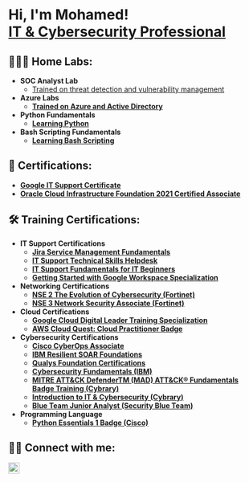 <h1>Hi, I'm Mohamed! <br/><a href="http://www.linkedin.com/in/mohamedxmohamud">IT & Cybersecurity Professional</a>

<h2>👨🏽‍💻 Home Labs:</h2>

- <b>SOC Analyst Lab</b>
  - [Trained on threat detection and vulnerability management](https://github.com/A0005/SOC-Analyst-Lab) <b>
- <b>Azure Labs</b>
  - [Trained on Azure and Active Directory](https://github.com/A0005/Azure-Labs) <b>
- <b>Python Fundamentals</b>
  - [Learning Python](https://github.com/A0005/Python-Fundamentals) <b>
- <b>Bash Scripting Fundamentals</b>
  - [Learning Bash Scripting ](https://github.com/A0005/Bash-Scripting-Fundamentals) <b>

<h2>📄 Certifications:</h2>

- [Google IT Support Certificate](https://www.coursera.org/account/accomplishments/professional-cert/9UC2KC33JACV)
- [Oracle Cloud Infrastructure Foundation 2021 Certified Associate](https://catalog-education.oracle.com/pls/certview/sharebadge?id=1E53B73E8AC988BAF0EAD1FCC957884B99547210FF1AA853587D1D2036C9061B)


<h2>🛠️ Training Certifications:</h2>

- <b>IT Support Certifications</b>
   - [Jira Service Management Fundamentals](https://university.atlassian.com/student/award/CyqcKNoq3UBEqut6baVxX1qZ)
   - [IT Support Technical Skills Helpdesk](https://www.udemy.com/certificate/UC-7ee1011f-966a-4881-ba12-b2feda987c75/)
   - [IT Support Fundamentals for IT Beginners](https://www.udemy.com/certificate/UC-d0784a97-c4ba-479f-9ad4-de1b505f0a1d/)
   - [Getting Started with Google Workspace Specialization](https://www.coursera.org/account/accomplishments/specialization/R5CSRLVDE66A)
- <b>Networking Certifications</b>
   - [NSE 2 The Evolution of Cybersecurity (Fortinet)](https://training.fortinet.com/mod/customcert/verify_certificate.php?contextid=251440&code=JE7gFqQ60V&qrcode=1)
   - [NSE 3 Network Security Associate (Fortinet)](https://training.fortinet.com/mod/customcert/verify_certificate.php?contextid=251441&code=IBNeHHPBsH&qrcode=1)
- <b>Cloud Certifications</b>   
  - [Google Cloud Digital Leader Training Specialization](https://www.coursera.org/account/accomplishments/professional-cert/D894FPSKTQWQ)
  - [AWS Cloud Quest: Cloud Practitioner Badge](https://www.credly.com/badges/e4eadf55-bbb1-49de-b8b6-dd9308a81753/linked_in_profile)
- <b>Cybersecurity Certifications</b>
  - [Cisco CyberOps Associate](https://www.credly.com/earner/earned/badge/2ed24854-f766-4390-a3ab-5b372bf873b7)
  - [IBM Resilient SOAR Foundations](https://www.credly.com/earner/earned/badge/b73f6962-0399-44ae-b692-04c3bc7811e6)
  - [Qualys Foundation Certifications](https://www.linkedin.com/posts/mohamedxmohamud_qualys-socanalyst-endpointdetectionandresponse-activity-7082164139690762240-yjpV?utm_source=share&utm_medium=member_desktop)
  - [Cybersecurity Fundamentals (IBM)](https://www.credly.com/badges/4f3b9224-0ecb-490c-acc4-956fb664da26/linked_in_profile)
  - [MITRE ATT&CK DefenderTM (MAD) ATT&CK® Fundamentals Badge Training (Cybrary)](https://app.cybrary.it/courses/api/certificate/CC-68f94a2a-daf8-4c2f-9330-a6e0f960e10c/view)
  - [Introduction to IT & Cybersecurity (Cybrary)](https://app.cybrary.it/courses/api/certificate/CC-e348fad7-7537-41d0-bd62-ac1effa0acfe/view)
  - [Blue Team Junior Analyst (Security Blue Team)](https://www.linkedin.com/feed/update/urn:li:activity:7077012665755123712/)
- <b>Programming Language</b>
  - [Python Essentials 1 Badge (Cisco) ](https://www.credly.com/badges/2b5e4f31-61d4-4a66-b350-4800eea1a1c9/linked_in_profile)
  
<h2> 🤳🏽 Connect with me:</h2>

[<img align="left" alt="Mohamed Mohamud | LinkedIn" width="22px" src="https://cdn.jsdelivr.net/npm/simple-icons@v3/icons/linkedin.svg" />][linkedin]

[linkedin]: http://www.linkedin.com/in/mohamedxmohamud

<!--


Here are some ideas to get you started:

- 🔭 I’m currently working on ...
- 🌱 I’m currently learning ...
- 👯 I’m looking to collaborate on ...
- 🤔 I’m looking for help with ...
- 💬 Ask me about ...
- 📫 How to reach me: ...
- 😄 Pronouns: ...
- ⚡ Fun fact: ...
-->

